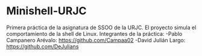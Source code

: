 # Minishell-URJC
Primera práctica de la asignatura de SSOO de la URJC. El proyecto simula el comportamiento de la shell de Linux.
Integrantes de la práctica:
  -Pablo Campanero Arévalo: https://github.com/Campaa02
  -David Julián Largo: https://github.com/DeJulians
